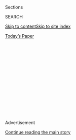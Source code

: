 <div id="app">

<div>

<div>

<div>

<div class="NYTAppHideMasthead css-1q2w90k e1suatyy0">

<div class="section css-ui9rw0 e1suatyy2">

<div class="css-eph4ug er09x8g0">

<div class="css-6n7j50">

</div>

<span class="css-1dv1kvn">Sections</span>

<div class="css-10488qs">

<span class="css-1dv1kvn">SEARCH</span>

</div>

[Skip to content](#site-content)[Skip to site index](#site-index)

</div>

<div class="css-10698na e1huz5gh0">

</div>

</div>

<div id="masthead-bar-one" class="section hasLinks css-15hmgas e1csuq9d3">

<div class="css-uqyvli e1csuq9d0">

</div>

<div class="css-1uqjmks e1csuq9d1">

</div>

<div class="css-9e9ivx">

[](https://myaccount.nytimes.com/auth/login?response_type=cookie&client_id=vi)

</div>

<div class="css-1bvtpon e1csuq9d2">

[Today’s Paper](https://www.nytimes.com/section/todayspaper)

</div>

</div>

</div>

</div>

<div data-aria-hidden="false">

<div id="site-content" role="main">

<div>

<div class="css-1aor85t" style="opacity:0.000000001;z-index:-1;visibility:hidden">

<div class="css-1hqnpie">

<div class="css-epjblv">

<span class="css-17xtcya">[Opinion](/section/opinion)</span><span class="css-x15j1o">|</span><span class="css-fwqvlz">America
Is Too Broken to Fight the Coronavirus</span>

</div>

<div class="css-k008qs">

<div class="css-1iwv8en">

<span class="css-18z7m18"></span>

<div>

</div>

</div>

<span class="css-1n6z4y">https://nyti.ms/3fSzJPl</span>

<div class="css-1705lsu">

<div class="css-4xjgmj">

<div class="css-4skfbu" role="toolbar" data-aria-label="Social Media Share buttons, Save button, and Comments Panel with current comment count" data-testid="share-tools">

  - 
  - 
  - 
  - 
    
    <div class="css-6n7j50">
    
    </div>

  - 
  - 

</div>

</div>

</div>

</div>

</div>

</div>

<div id="NYT_TOP_BANNER_REGION" class="css-13pd83m">

</div>

<div id="top-wrapper" class="css-1sy8kpn">

<div id="top-slug" class="css-l9onyx">

Advertisement

</div>

[Continue reading the main story](#after-top)

<div class="ad top-wrapper" style="text-align:center;height:100%;display:block;min-height:250px">

<div id="top" class="place-ad" data-position="top" data-size-key="top">

</div>

</div>

<div id="after-top">

</div>

</div>

<div>

<div class="css-v5btjw etb61u70">

<div class="css-v05ibm etb61u71">

[Opinion](/section/opinion)

</div>

</div>

<div id="sponsor-wrapper" class="css-1hyfx7x">

<div id="sponsor-slug" class="css-19vbshk">

Supported by

</div>

[Continue reading the main story](#after-sponsor)

<div id="sponsor" class="ad sponsor-wrapper" style="text-align:center;height:100%;display:block">

</div>

<div id="after-sponsor">

</div>

</div>

<div class="css-186x18t">

</div>

<div class="css-1vkm6nb ehdk2mb0">

# America Is Too Broken to Fight the Coronavirus

</div>

No other developed country is doing so badly.

<div class="css-18e8msd">

<div class="css-vp77d3 epjyd6m0">

<div class="css-1p10dcb ey68jwv0" data-aria-hidden="true">

[![Michelle
Goldberg](https://static01.nyt.com/images/2018/04/02/opinion/michelle-goldberg/michelle-goldberg-thumbLarge.png
"Michelle Goldberg")](https://www.nytimes.com/by/michelle-goldberg)

</div>

<div class="css-1baulvz">

By [<span class="css-1baulvz last-byline" itemprop="name">Michelle
Goldberg</span>](https://www.nytimes.com/by/michelle-goldberg)

<div class="css-8atqhb">

Opinion Columnist

</div>

</div>

</div>

  - June 22, 2020

  - 
    
    <div class="css-4xjgmj">
    
    <div class="css-d8bdto" role="toolbar" data-aria-label="Social Media Share buttons, Save button, and Comments Panel with current comment count" data-testid="share-tools">
    
      - 
      - 
      - 
      - 
        
        <div class="css-6n7j50">
        
        </div>
    
      - 
      - 
    
    </div>
    
    </div>

</div>

<div class="css-79elbk" data-testid="photoviewer-wrapper">

<div class="css-z3e15g" data-testid="photoviewer-wrapper-hidden">

</div>

<div class="css-1a48zt4 ehw59r15" data-testid="photoviewer-children">

![<span class="css-cnj6d5 e1z0qqy90" itemprop="copyrightHolder"><span class="css-1ly73wi e1tej78p0">Credit...</span><span><span>Erin
Schaff/The New York
Times</span></span></span>](https://static01.nyt.com/images/2020/06/22/opinion/22goldbergWeb/merlin_173741667_a9a729a9-6b38-450f-9a96-5e342eb0d1ef-articleLarge.jpg?quality=75&auto=webp&disable=upscale)

</div>

</div>

</div>

<div class="section meteredContent css-1r7ky0e" name="articleBody" itemprop="articleBody">

<div class="css-1fanzo5 StoryBodyCompanionColumn">

<div class="css-53u6y8">

Graphs of the coronavirus curves in Britain, Canada, Germany and Italy
look like mountains, with steep climbs up and then back down. The one
for America shows a fast climb up to a plateau. For a while, the number
of new cases in the U.S. was at least slowly declining. Now, according
to The Times, it’s up a terrifying 22 percent over the last 14 days.

As Politico [reported on
Monday](https://www.politico.com/news/2020/06/22/united-states-italy-traded-places-coronavirus-333122),
Italy’s coronavirus catastrophe once looked to Americans like a
worst-case scenario. Today, it said, “America’s new per capita cases
remain on par with Italy’s worst day — and show signs of rising
further.”

This is what American exceptionalism looks like under Donald Trump. It’s
not just that the United States has the highest number of coronavirus
cases and deaths of any country in the world. Republican political
dysfunction has made a coherent campaign to fight the pandemic
impossible.

At the federal level as well as in many states, we’re seeing a
combination of the blustering contempt for science that marks the
conservative approach to climate change and the [high tolerance for
carnage](https://www.nytimes.com/2020/05/05/opinion/coronavirus-deaths.html)
that makes American gun culture unique.

</div>

</div>

<div class="css-1fanzo5 StoryBodyCompanionColumn">

<div class="css-53u6y8">

The rot starts at the top. At the beginning of the crisis Trump acted as
if he could wish the coronavirus away, and after an interval when he at
least pretended to take it seriously, his administration has resumed a
posture of blithe denial.

</div>

</div>

<div>

</div>

<div class="css-1fanzo5 StoryBodyCompanionColumn">

<div class="css-53u6y8">

The task force led by Mike Pence has [been
sidelined](https://www.cnn.com/2020/05/28/politics/donald-trump-coronavirus-task-force/index.html),
its members meeting only twice a week. Last Tuesday, the vice president
wrote an [op-ed essay in The Wall Street
Journal](https://www.wsj.com/articles/there-isnt-a-coronavirus-second-wave-11592327890)
about how well things are going: “We are winning the fight against the
invisible enemy,” he claimed.

In an interview with Fox News’s Sean Hannity last week, Trump said the
virus is “[fading
away](https://www.foxnews.com/media/trump-hannity-coronavirus-fading-away-tulsa-rally).”
Speaking to [The
Journal](https://www.wsj.com/articles/trump-talks-juneteenth-john-bolton-economy-in-wsj-interview-11592493771),
he said that some people might be wearing masks only to show their
disapproval of him and suggested, contrary to all credible public health
guidance, that mask-wearing might increase people’s risk of infection.
It’s not surprising, then, that many people at his sad Saturday rally in
Tulsa, Okla. — where coronavirus cases are spiking — went maskless.

Just a few weeks ago, panicked about occupying my kids through the
summer in a shut-down New York City, I thought about taking them to stay
with my retired parents in Arizona. Now, as New York gingerly reopens,
Arizona has become a hot spot — which isn’t stopping Trump from holding
a rally at a Phoenix megachurch on Tuesday. Cases are also soaring in
Texas, Florida and several other states. An epidemic that was once
concentrated in blue states is increasingly raging in red ones.

</div>

</div>

<div class="css-1fanzo5 StoryBodyCompanionColumn">

<div class="css-53u6y8">

When coronavirus cases started exploding on the East Coast in March,
there were devastating failures by Democratic leaders. New York’s
governor, Andrew Cuomo, not only forced nursing homes to take back
residents who’d been hospitalized for the coronavirus, he barred them
from testing the residents to see if they were still infected.

As [ProPublica
reported](https://www.propublica.org/article/fire-through-dry-grass-andrew-cuomo-saw-covid-19-threat-to-nursing-homes-then-he-risked-adding-to-it),
following Cuomo’s order, “Covid-19 tore through New York state’s nursing
facilities, killing more than 6,000 people — about 6 percent of its more
than 100,000 nursing home residents.” In Florida, which prohibited such
transfers, the virus has so far killed only 1.6 percent of nursing home
residents.

Given how Cuomo’s errors contributed to New York’s catastrophe, it’s
hard to say how much credit he deserves for eventually rising to the
occasion. Still, by the time New York’s cases got to where Arizona’s are
now, he at least understood that the state faced calamity and imposed
the lockdown that helped bring it back from the abyss.

Arizona, Florida and Texas, by contrast, aren’t even doing simple things
like mandating mask-wearing. Worse, until last week, the governors of
Arizona and Texas prevented cities from instituting their own such
requirements.

So far, evidence about the role mass protests over police violence
played in [coronavirus
spikes](https://www.latimes.com/california/story/2020-06-22/for-third-day-in-a-week-l-a-county-reports-more-than-2-000-new-coronavirus-cases)
is
[mixed](https://slate.com/news-and-politics/2020/06/protests-covid-outdoor-masks.html),
but liberal support for the demonstrations solidified the conviction
among many conservatives that strict social distancing rules are a
hypocritical tool of social control. The paranoia and resentment that
have long been part of the culture of the modern right are now directed
at those warning about the ongoing dangers of the pandemic.

Across the country, public health workers have faced [death
threats](https://www.sfgate.com/bayarea/article/CA-health-directors-quit-amid-death-threats-15343863.php),
harassment and [armed protesters at their
homes](https://www.washingtonpost.com/health/amid-threats-and-political-pushback-public-health-officials-leaving-posts/2020/06/22/6075f7a2-b0cf-11ea-856d-5054296735e5_story.html).
No matter how bad things get in red America, it’s hard to imagine where
the political will to contain the virus will come from.

So while countries with competent leadership haltingly return to normal,
ours will continue to be pummeled. In mid-May, when America’s
coronavirus death toll was around 85,000, Trump sycophant Lindsey Graham
said that as long as [fatalities didn’t go much
beyond 120,000](https://www.politico.com/news/2020/05/14/white-house-coronavirus-success-259792),
“I think you can say you limited the casualties in this war.”

By The Times’s count, [we just hit that
number](https://www.nytimes.com/interactive/2020/us/coronavirus-us-cases.html#states).
The war goes on, but Trump has already lost it.

</div>

</div>

<div>

</div>

<div class="css-1fanzo5 StoryBodyCompanionColumn">

<div class="css-53u6y8">

*The Times is committed to publishing* [*a diversity of
letters*](https://www.nytimes.com/2019/01/31/opinion/letters/letters-to-editor-new-york-times-women.html)
*to the editor. We’d like to hear what you think about this or any of
our articles. Here are some*
[*tips*](https://help.nytimes.com/hc/en-us/articles/115014925288-How-to-submit-a-letter-to-the-editor)*.
And here’s our email:*
[*letters@nytimes.com*](mailto:letters@nytimes.com)*.*

*Follow The New York Times Opinion section on*
[*Facebook*](https://www.facebook.com/nytopinion)*,* [*Twitter
(@NYTopinion)*](http://twitter.com/NYTOpinion) *and*
[*Instagram*](https://www.instagram.com/nytopinion/)*.*

</div>

</div>

</div>

<div>

</div>

<div>

</div>

<div>

</div>

<div>

<div id="bottom-wrapper" class="css-1ede5it">

<div id="bottom-slug" class="css-l9onyx">

Advertisement

</div>

[Continue reading the main story](#after-bottom)

<div id="bottom" class="ad bottom-wrapper" style="text-align:center;height:100%;display:block;min-height:90px">

</div>

<div id="after-bottom">

</div>

</div>

</div>

</div>

</div>

## Site Index

<div>

</div>

## Site Information Navigation

  - [© <span>2020</span> <span>The New York Times
    Company</span>](https://help.nytimes.com/hc/en-us/articles/115014792127-Copyright-notice)

<!-- end list -->

  - [NYTCo](https://www.nytco.com/)
  - [Contact
    Us](https://help.nytimes.com/hc/en-us/articles/115015385887-Contact-Us)
  - [Work with us](https://www.nytco.com/careers/)
  - [Advertise](https://nytmediakit.com/)
  - [T Brand Studio](http://www.tbrandstudio.com/)
  - [Your Ad
    Choices](https://www.nytimes.com/privacy/cookie-policy#how-do-i-manage-trackers)
  - [Privacy](https://www.nytimes.com/privacy)
  - [Terms of
    Service](https://help.nytimes.com/hc/en-us/articles/115014893428-Terms-of-service)
  - [Terms of
    Sale](https://help.nytimes.com/hc/en-us/articles/115014893968-Terms-of-sale)
  - [Site Map](https://spiderbites.nytimes.com)
  - [Help](https://help.nytimes.com/hc/en-us)
  - [Subscriptions](https://www.nytimes.com/subscription?campaignId=37WXW)

</div>

</div>

</div>

</div>
